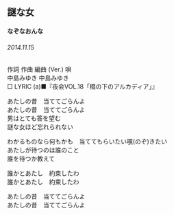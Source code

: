 ## 謎な女
#### なぞなおんな
###### 2014.11.15


作詞  作曲  編曲 (Ver.)   唄   
中島みゆき   中島みゆき          
□ LYRIC (a)■『夜会VOL.18「橋の下のアルカディア」』   

あたしの昔　当ててごらんよ   
あたしの昔　当ててごらんよ   
男はとても答を望む   
謎な女ほど忘れられない   
   
わかるものなら何もかも　当ててもらいたい覗(のぞ)きたい   
あたしが待つのは誰のこと   
誰を待つか教えて   
   
誰かとあたし　約束したわ   
誰かとあたし　約束したわ   
   
あたしの昔　当ててごらんよ   
あたしの昔　当ててごらんよ   